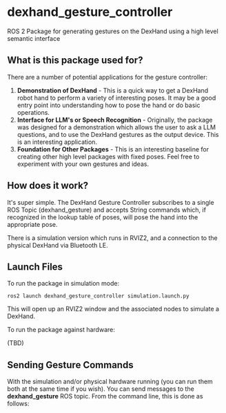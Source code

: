 # dexhand_gesture_controller
ROS 2 Package for generating gestures on the DexHand using a high level semantic interface

## What is this package used for?
There are a number of potential applications for the gesture controller:

1) **Demonstration of DexHand** - This is a quick way to get a DexHand robot hand to perform a variety of interesting poses. It may be a good entry point into understanding how to pose the hand or do basic operations.
2) **Interface for LLM's or Speech Recognition** - Originally, the package was designed for a demonstration which allows the user to ask a LLM questions, and to use the DexHand gestures as the output device. This is an interesting application.
3) **Foundation for Other Packages** - This is an interesting baseline for creating other high level packages with fixed poses. Feel free to experiment with your own gestures and ideas. 

## How does it work?
It's super simple. The DexHand Gesture Controller subscribes to a single ROS Topic (dexhand_gesture) and accepts String commands which, if recognized in the lookup table of poses, will pose the hand into the appropriate pose. 

There is a simulation version which runs in RVIZ2, and a connection to the physical DexHand via Bluetooth LE.

## Launch Files

To run the package in simulation mode:

`ros2 launch dexhand_gesture_controller simulation.launch.py`

This will open up an RVIZ2 window and the associated nodes to simulate a DexHand. 


To run the package against hardware:

(TBD)

## Sending Gesture Commands

With the simulation and/or physical hardware running (you can run them both at the same time if you wish). You can send messages to the **dexhand_gesture** ROS topic. From the command line, this is done as follows:

